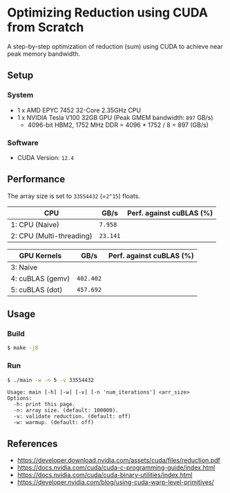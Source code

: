 # Optimizing Reduction using CUDA from Scratch
A step-by-step optimization of reduction (sum) using CUDA to achieve near peak memory bandwidth.


## Setup
### System
- 1 x AMD EPYC 7452 32-Core 2.35GHz CPU
- 1 x NVIDIA Tesla V100 32GB GPU (Peak GMEM bandwidth: `897` GB/s)
  - 4096-bit HBM2, 1752 MHz DDR = 4096 * 1752 / 8 = 897 (GB/s)

### Software
- CUDA Version: `12.4`

## Performance
The array size is set to `33554432` (=`2^15`) floats.


CPU                                  | GB/s        | Perf. against cuBLAS (%)
------------------------------------ | ----------- | -------------------------
1: CPU (Naive)                       | `7.958`     | 
2: CPU (Multi-threading)             | `23.141`    | 

GPU Kernels                          | GB/s        | Perf. against cuBLAS (%)
------------------------------------ | ----------- | -------------------------
3: Naive                             |             |
4: cuBLAS (gemv)                     | `402.402`   |
5: cuBLAS (dot)                      | `457.692`   |

## Usage
### Build
```bash
$ make -j8
```
### Run
```bash
$ ./main -w -n 5 -v 33554432
```
```
Usage: main [-h] [-w] [-v] [-n 'num_iterations'] <arr_size>
Options:
  -h: print this page.
  -n: array size. (default: 100000).
  -v: validate reduction. (default: off)
  -w: warmup. (default: off)
```

## References
- https://developer.download.nvidia.com/assets/cuda/files/reduction.pdf
- https://docs.nvidia.com/cuda/cuda-c-programming-guide/index.html
- https://docs.nvidia.com/cuda/cuda-binary-utilities/index.html
- https://developer.nvidia.com/blog/using-cuda-warp-level-primitives/
